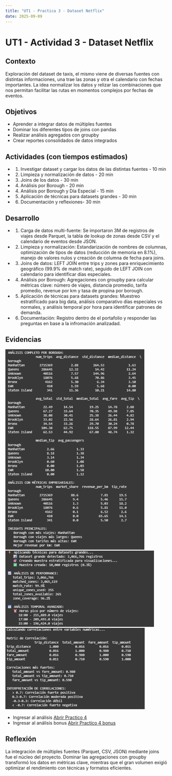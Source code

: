 ```yaml
---
title: "UT1 - Practica 3 - Dataset Netflix"
date: 2025-09-09
---
```


# UT1 - Actividad 3 - Dataset Netflix

## Contexto

Exploración del dataset de taxis, el mismo viene de diversas fuentes con distintas informaciones, una trae las zonas y otra el calendario con fechas importantes.
La idea normalizar los datos y relizar las combinaciones que nos permitan facilitar las rutas en momentos complejos por fechas de eventos.

## Objetivos

- Aprender a integrar datos de múltiples fuentes
- Dominar los diferentes tipos de joins con pandas
- Realizar análisis agregados con groupby
- Crear reportes consolidados de datos integrados

## Actividades (con tiempos estimados)

- 1. Investigar dataset y cargar los datos de las distintas fuentes - 10 min
- 2. Limpieza y normalización de datos - 20 min
- 3. Joins de los datos - 30 min
- 4. Análisis por Borough - 20 min
- 4. Análisis por Borough y Día Especial - 15 min
- 5. Aplicación de técnicas para datasets grandes - 30 min
- 6. Documentación y reflexiones- 30 min

## Desarrollo

- 1. Carga de datos multi-fuente: Se importaron 3M de registros de viajes desde Parquet, la tabla de lookup de zonas desde CSV y el calendario de eventos desde JSON.

- 2. Limpieza y normalización: Estandarización de nombres de columnas, optimización de tipos de datos (reducción de memoria en 8.1%), manejo de valores nulos y creación de columna de fecha para joins.

- 3. Joins de datos: LEFT JOIN entre trips y zones para enriquecimiento geográfico (99.9% de match rate), seguido de LEFT JOIN con calendario para identificar días especiales.

- 4. Análisis por Borough: Agregaciones con groupby para calcular métricas clave: número de viajes, distancia promedio, tarifa promedio, revenue por km y tasa de propina por borough.

- 5. Aplicación de técnicas para datasets grandes: Muestreo estratificado para big data, análisis comparativo días especiales vs normales, y análisis temporal por hora para identificar patrones de demanda.

- 6. Documentación: Registro dentro de el portafolio y responder las preguntas en base a la infromación analizadad.

## Evidencias

![Análisis por Borough](../assets/practico3/analisisPorBoroughE3.png)
![Técnicas del dataset](../assets/practico3/tecnicasDatasetE3.png)
![Matriz de correlación](../assets/practico3/matrizCorrelacionesE3.png)

- Ingresar al análisis [Abrir Practico 4](../../Practicos/practico4.ipynb)
- Ingresar al análisis bonus [Abrir Practico 4 bonus ](../../Practicos/Practico4_Bonus.ipynb)

## Reflexión

La integración de múltiples fuentes (Parquet, CSV, JSON) mediante joins fue el núcleo del proyecto. Dominar las agregaciones con groupby transformó los datos en métricas clave, mientras que el gran volumen exigió optimizar el rendimiento con técnicas y formatos eficientes.
